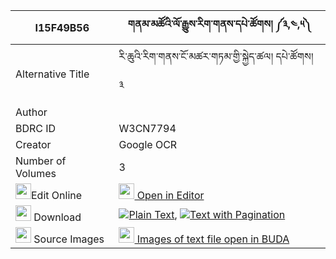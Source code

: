 |I15F49B56|གནམ་མཚོའི་ལོ་རྒྱུས་རིག་གནས་དཔེ་ཚོགས། ༼༣,༤,༥༽ 
| --- | --- 
|Alternative Title |རི་ཆུའི་རིག་གནས་ངོ་མཚར་གཏམ་གྱི་སྐྱེད་ཚལ། དཔེ་ཚོགས། ༣
|Author | 
|BDRC ID | W3CN7794
|Creator | Google OCR
|Number of Volumes| 3
|<img width="25" src="https://img.icons8.com/color/25/000000/edit-property.png">Edit Online| [<img width="25" src="https://avatars.githubusercontent.com/u/45091458?s=200&v=4"> Open in Editor](http://editor.openpecha.org/I15F49B56)
|<img width="25" src="https://img.icons8.com/fluent/48/000000/download-2.png"/>  Download | [![](https://img.icons8.com/color/20/000000/txt.png)Plain Text](https://github.com/Openpecha/I15F49B56/releases/download/v1/namtso_i_logyu_rikne_pe_tsok_plain_I15F49B56.zip), [![](https://img.icons8.com/color/20/000000/txt.png)Text with Pagination](https://github.com/Openpecha/I15F49B56/releases/download/v1/namtso_i_logyu_rikne_pe_tsok_pages_I15F49B56.zip)
|<img width="25" src="https://img.icons8.com/plasticine/100/000000/pictures-folder.png"/>  Source Images | [<img width="25" src="https://library.bdrc.io/icons/BUDA-small.svg"> Images of text file open in BUDA](https://library.bdrc.io/show/bdr:W3CN7794)